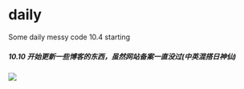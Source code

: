 # daily
Some daily messy code
10.4 starting
##### 10.10 开始更新一些博客的东西，虽然网站备案一直没过(中英混搭日神仙)

![](https://th.bing.com/th/id/OIP.sa2_C0nB8KKQtfnUwWV9AgAAAA?w=173&h=180&c=7&r=0&o=5&pid=1.7)
